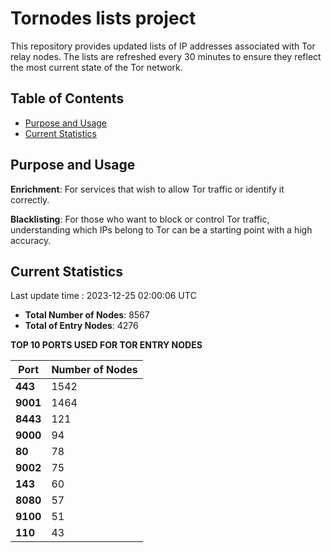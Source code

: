# Tornodes lists project

This repository provides updated lists of IP addresses associated with Tor relay nodes. The lists are refreshed every 30 minutes to ensure they reflect the most current state of the Tor network.

## Table of Contents

- [Purpose and Usage](#purpose-and-usage)
- [Current Statistics](#current-statistics)


## Purpose and Usage

**Enrichment**: For services that wish to allow Tor traffic or identify it correctly.

**Blacklisting**: For those who want to block or control Tor traffic, understanding which IPs belong to Tor can be a starting point with a high accuracy.

## Current Statistics

Last update time : 2023-12-25 02:00:06 UTC

- **Total Number of Nodes**: 8567
- **Total of Entry Nodes**: 4276

**TOP 10 PORTS USED FOR TOR ENTRY NODES**

| **Port** | **Number of Nodes** |
|------|-----------------|
| **443**   | 1542  |
| **9001**   | 1464  |
| **8443**   | 121  |
| **9000**   | 94  |
| **80**   | 78  |
| **9002**   | 75  |
| **143**   | 60  |
| **8080**   | 57  |
| **9100**   | 51  |
| **110**   | 43  |

